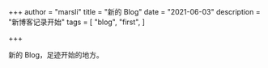 +++
author = "marsli"
title = "新的 Blog"
date = "2021-06-03"
description = "新博客记录开始"
tags = [
    "blog",
    "first",
]

+++

新的 Blog，足迹开始的地方。
